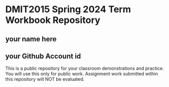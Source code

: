 # DMIT2015 Spring 2024 Term Workbook Repository

## your name here

## your Github Account id

This is a public repository for your classroom demonstrations and practice. You will use this only for public work. Assignment work submitted within this repository will NOT be evaluated.

